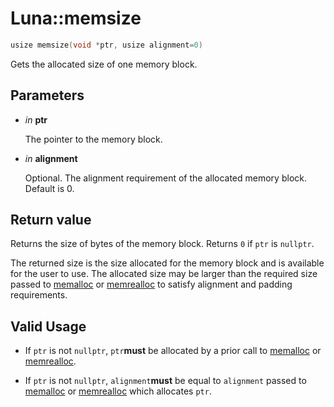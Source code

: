 # Luna::memsize

```c++
usize memsize(void *ptr, usize alignment=0)
```

Gets the allocated size of one memory block. 



## Parameters
* *in* **ptr**

    The pointer to the memory block. 

* *in* **alignment**

    Optional. The alignment requirement of the allocated memory block. Default is 0. 

## Return value
Returns the size of bytes of the memory block. Returns `0` if `ptr` is `nullptr`.


The returned size is the size allocated for the memory block and is available for the user to use. The allocated size may be larger than the required size passed to [memalloc](group___runtime_memory_1ga341bf6dd4a6ca9712174e6548774bc31.md) or [memrealloc](group___runtime_memory_1ga9e2c0a02d9b513dc3f7f1b101860d11f.md) to satisfy alignment and padding requirements. 

## Valid Usage
* If `ptr` is not `nullptr`, `ptr`**must** be allocated by a prior call to [memalloc](group___runtime_memory_1ga341bf6dd4a6ca9712174e6548774bc31.md) or [memrealloc](group___runtime_memory_1ga9e2c0a02d9b513dc3f7f1b101860d11f.md).

* If `ptr` is not `nullptr`, `alignment`**must** be equal to `alignment` passed to [memalloc](group___runtime_memory_1ga341bf6dd4a6ca9712174e6548774bc31.md) or [memrealloc](group___runtime_memory_1ga9e2c0a02d9b513dc3f7f1b101860d11f.md) which allocates `ptr`. 

